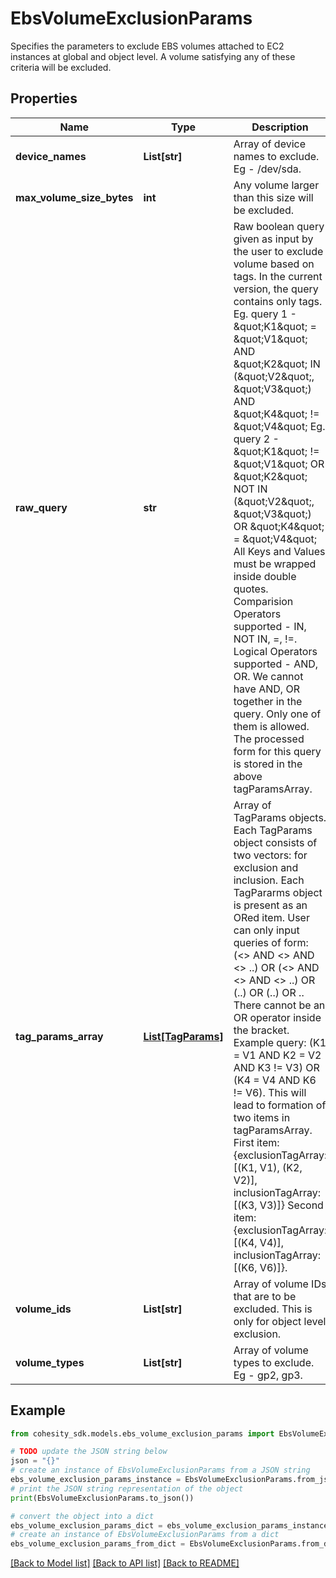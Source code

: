 # EbsVolumeExclusionParams

Specifies the parameters to exclude EBS volumes attached to EC2 instances at global and object level. A volume satisfying any of these criteria will be excluded.

## Properties

Name | Type | Description | Notes
------------ | ------------- | ------------- | -------------
**device_names** | **List[str]** | Array of device names to exclude. Eg - /dev/sda. | [optional] 
**max_volume_size_bytes** | **int** | Any volume larger than this size will be excluded. | [optional] 
**raw_query** | **str** | Raw boolean query given as input by the user to exclude volume based on tags. In the current version, the query contains only tags. Eg. query 1 - \&quot;K1\&quot; &#x3D; \&quot;V1\&quot; AND \&quot;K2\&quot; IN (\&quot;V2\&quot;, \&quot;V3\&quot;) AND \&quot;K4\&quot; !&#x3D; \&quot;V4\&quot; Eg. query 2 - \&quot;K1\&quot; !&#x3D; \&quot;V1\&quot; OR \&quot;K2\&quot; NOT IN (\&quot;V2\&quot;, \&quot;V3\&quot;) OR \&quot;K4\&quot; &#x3D; \&quot;V4\&quot; All Keys and Values must be wrapped inside double quotes. Comparision Operators supported - IN, NOT IN, &#x3D;, !&#x3D;. Logical Operators supported - AND, OR. We cannot have AND, OR together in the query. Only one of them is allowed. The processed form for this query is stored in the above tagParamsArray. | [optional] 
**tag_params_array** | [**List[TagParams]**](TagParams.md) | Array of TagParams objects. Each TagParams object consists of two vectors: for exclusion and inclusion. Each TagPararms object is present as an ORed item. User can only input queries of form: (&lt;&gt; AND &lt;&gt; AND &lt;&gt; ..) OR (&lt;&gt; AND &lt;&gt; AND &lt;&gt; ..) OR (..) OR (..) OR .. There cannot be an OR operator inside the bracket. Example query: (K1 &#x3D; V1 AND K2 &#x3D; V2 AND K3 !&#x3D; V3) OR (K4 &#x3D; V4 AND K6 !&#x3D; V6). This will lead to formation of two items in tagParamsArray. First item: {exclusionTagArray: [(K1, V1),  (K2, V2)], inclusionTagArray: [(K3, V3)]} Second item: {exclusionTagArray: [(K4, V4)], inclusionTagArray: [(K6, V6)]}. | [optional] 
**volume_ids** | **List[str]** | Array of volume IDs that are to be excluded. This is only for object level exclusion. | [optional] 
**volume_types** | **List[str]** | Array of volume types to exclude. Eg - gp2, gp3. | [optional] 

## Example

```python
from cohesity_sdk.models.ebs_volume_exclusion_params import EbsVolumeExclusionParams

# TODO update the JSON string below
json = "{}"
# create an instance of EbsVolumeExclusionParams from a JSON string
ebs_volume_exclusion_params_instance = EbsVolumeExclusionParams.from_json(json)
# print the JSON string representation of the object
print(EbsVolumeExclusionParams.to_json())

# convert the object into a dict
ebs_volume_exclusion_params_dict = ebs_volume_exclusion_params_instance.to_dict()
# create an instance of EbsVolumeExclusionParams from a dict
ebs_volume_exclusion_params_from_dict = EbsVolumeExclusionParams.from_dict(ebs_volume_exclusion_params_dict)
```
[[Back to Model list]](../README.md#documentation-for-models) [[Back to API list]](../README.md#documentation-for-api-endpoints) [[Back to README]](../README.md)


